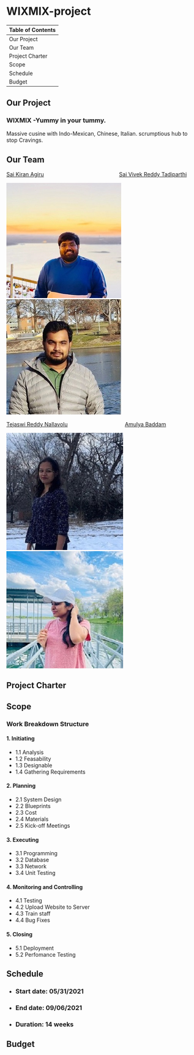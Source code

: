 # WIXMIX-project

| Table of Contents |
|-------------------|
| Our Project       |
| Our Team          |
| Project Charter   |
| Scope             |
| Schedule          |
| Budget            |


## Our Project
   ### WIXMIX -Yummy in your tummy.
   Massive cusine with Indo-Mexican, Chinese, Italian. scrumptious hub to stop Cravings.
   

## Our Team

   [Sai Kiran Agiru](https://github.com/saikiranagiru) &nbsp;&nbsp;&nbsp;&nbsp;&nbsp;&nbsp;&nbsp;&nbsp;&nbsp;&nbsp;&nbsp;&nbsp;&nbsp;&nbsp;&nbsp;&nbsp;&nbsp;&nbsp;&nbsp;&nbsp;&nbsp;&nbsp;&nbsp;&nbsp;&nbsp;&nbsp;&nbsp;&nbsp;&nbsp;&nbsp;&nbsp;&nbsp;&nbsp;&nbsp;&nbsp;&nbsp;&nbsp;&nbsp;&nbsp;&nbsp;&nbsp;&nbsp;&nbsp;&nbsp;&nbsp;&nbsp;&nbsp;&nbsp; [Sai Vivek Reddy Tadiparthi](https://github.com/vivektadiparthi)                       

   ![sai](pictures/Saikiran.jpg) &nbsp; ![vivek](pictures/Vivek.jpg)
  

   [Tejaswi Reddy Nallavolu](https://github.com/TejaswiNallavolu) &nbsp;&nbsp;&nbsp;&nbsp;&nbsp;&nbsp;&nbsp;&nbsp;&nbsp;&nbsp;&nbsp;&nbsp;&nbsp;&nbsp;&nbsp;&nbsp;&nbsp;&nbsp;&nbsp;&nbsp;&nbsp;&nbsp;&nbsp;&nbsp;&nbsp;&nbsp;&nbsp;&nbsp;&nbsp;&nbsp;&nbsp;&nbsp;&nbsp;&nbsp;&nbsp;&nbsp; [Amulya Baddam](https://github.com/amulyabaddam555)

   ![teju](pictures/Tejaswi.jpg) &nbsp; ![amulya](pictures/Amulya.jpg)


## Project Charter



## Scope
### Work Breakdown Structure

#### 1. Initiating
- 1.1 Analysis
- 1.2 Feasability
- 1.3 Designable
- 1.4 Gathering Requirements

#### 2. Planning
- 2.1 System Design
- 2.2 Blueprints
- 2.3 Cost
- 2.4 Materials
- 2.5 Kick-off Meetings

#### 3. Executing
- 3.1 Programming
- 3.2 Database
- 3.3 Network
- 3.4 Unit Testing

#### 4. Monitoring and Controlling
- 4.1 Testing
- 4.2 Upload Website to Server
- 4.3 Train staff
- 4.4 Bug Fixes

#### 5. Closing
- 5.1 Deployment
- 5.2 Perfomance Testing



## Schedule
- ### Start date: 05/31/2021
- ### End date: 09/06/2021
- ### Duration: 14 weeks


## Budget
